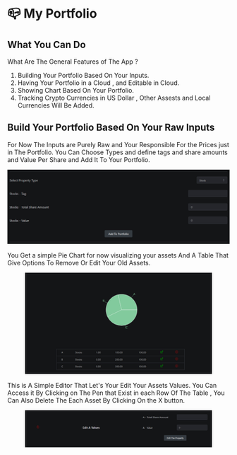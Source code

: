 # 📪 My Portfolio

## What You Can Do

What Are The General Features of The App ?

1. Building Your Portfolio Based On Your Inputs.
2. Having Your Portfolio in a Cloud , and Editable in Cloud.
3. Showing Chart Based On Your Portfolio.
4. Tracking Crypto Currencies in US Dollar , Other Assests and Local Currencies Will Be Added.



## Build Your Portfolio Based On Your Raw Inputs

For Now The Inputs are Purely Raw and Your Responsible For the Prices just in The Portfolio. You Can Choose Types and define tags and share amounts and Value Per Share and Add It To Your Portfolio.

![](../.gitbook/assets/1.png)

You Get a simple Pie Chart for now visualizing your assets And A Table That Give Options To Remove Or Edit Your Old Assets.

<figure><img src="../.gitbook/assets/2.png" alt=""><figcaption></figcaption></figure>

This is A Simple Editor That Let's Your Edit Your Assets Values. You Can Access it By Clicking on The Pen that Exist in each Row Of The Table , You Can Also Delete The Each Asset By Clicking On the X button.

<figure><img src="../.gitbook/assets/3.png" alt=""><figcaption></figcaption></figure>
